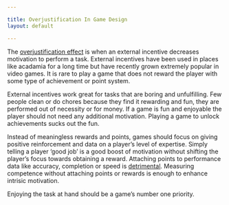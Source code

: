 ```yaml
---

title: Overjustification In Game Design
layout: default

---
```


The [overjustification effect][1] is when an external incentive decreases motivation to perform a task. External incentives have been used in places like acadamia for a long time but have recently grown extremely popular in video games. It is rare to play a game that does not reward the player with some type of achievement or point system.

External incentives work great for tasks that are boring and unfulfilling. Few people clean or do chores because they find it rewarding and fun, they are performed out of necessity or for money. If a game is fun and enjoyable the player should not need any additional motivation. Playing a game to unlock achievements sucks out the fun.

Instead of meaningless rewards and points, games should focus on giving positive reinforcement and data on a player’s level of expertise. Simply telling a player ‘good job’ is a good boost of motivation without shifting the player’s focus towards obtaining a reward. Attaching points to performance data like accuracy, completion or speed is [detrimental][2]. Measuring competence without attaching points or rewards is enough to enhance intrisic motivation.

Enjoying the task at hand should be a game’s number one priority.

[1]:http://en.wikipedia.org/wiki/Overjustification_effect "Overjustification effect"

[2]:http://psycnet.apa.org/?fa=main.doiLanding&doi=10.1037/0033-2909.125.6.627 "A meta-analytic review of experiments examining the effects of extrinsic rewards on intrinsic motivation"

